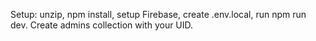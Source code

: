 Setup: unzip, npm install, setup Firebase, create .env.local, run npm run dev. Create admins collection with your UID.
